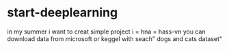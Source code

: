 # start-deeplearning
in my summer i want to creat simple project 
i = hna = hass-vn
you can download data from microsoft or keggel with seach" dogs and cats dataset"
